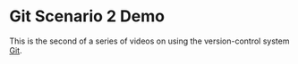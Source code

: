 # Git Scenario 2 Demo

This is the second of a series of videos on using the version-control system [Git](https://git-scm.com/).  
